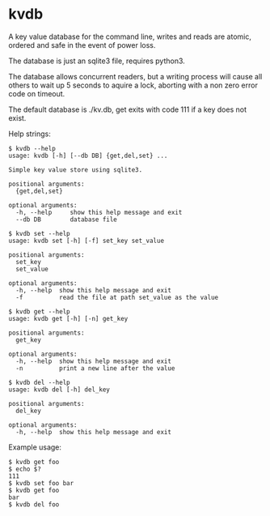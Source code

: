 # kvdb

A key value database for the command line, writes and reads are atomic, ordered and safe in the event of power loss. 

The database is just an sqlite3 file, requires python3.

The database allows concurrent readers, but a writing process will cause all others to wait up 5 seconds to aquire a lock, aborting with a non zero error code on timeout.

The default database is ./kv.db, get exits with code 111 if a key does not exist.

Help strings:

```
$ kvdb --help
usage: kvdb [-h] [--db DB] {get,del,set} ...

Simple key value store using sqlite3.

positional arguments:
  {get,del,set}

optional arguments:
  -h, --help     show this help message and exit
  --db DB        database file
```

```
$ kvdb set --help
usage: kvdb set [-h] [-f] set_key set_value

positional arguments:
  set_key
  set_value

optional arguments:
  -h, --help  show this help message and exit
  -f          read the file at path set_value as the value

```

```
$ kvdb get --help
usage: kvdb get [-h] [-n] get_key

positional arguments:
  get_key

optional arguments:
  -h, --help  show this help message and exit
  -n          print a new line after the value

```

```
$ kvdb del --help
usage: kvdb del [-h] del_key

positional arguments:
  del_key

optional arguments:
  -h, --help  show this help message and exit
```


Example usage:
```
$ kvdb get foo
$ echo $?
111
$ kvdb set foo bar
$ kvdb get foo
bar
$ kvdb del foo
```
